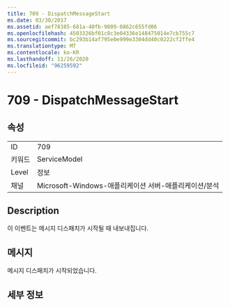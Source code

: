 ```yaml
---
title: 709 - DispatchMessageStart
ms.date: 03/30/2017
ms.assetid: aef78385-681a-40fb-9809-0862c655fd06
ms.openlocfilehash: 4503326bf01c8c3e04336e148475014e7cb755c7
ms.sourcegitcommit: bc293b14af795e0e999e3304dd40c0222cf2ffe4
ms.translationtype: MT
ms.contentlocale: ko-KR
ms.lasthandoff: 11/26/2020
ms.locfileid: "96259592"
---
```

# <a name="709---dispatchmessagestart"></a>709 - DispatchMessageStart

## <a name="properties"></a>속성  
  
|||  
|-|-|  
|ID|709|  
|키워드|ServiceModel|  
|Level|정보|  
|채널|Microsoft-Windows-애플리케이션 서버-애플리케이션/분석|  
  
## <a name="description"></a>Description  

 이 이벤트는 메시지 디스패치가 시작될 때 내보내집니다.  
  
## <a name="message"></a>메시지  

 메시지 디스패치가 시작되었습니다.  
  
## <a name="details"></a>세부 정보
